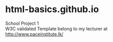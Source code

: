 # html-basics.github.io
School Project 1    
W3C validated 
Template belong to my lecturer at http://www.paceinstitute.lk/

